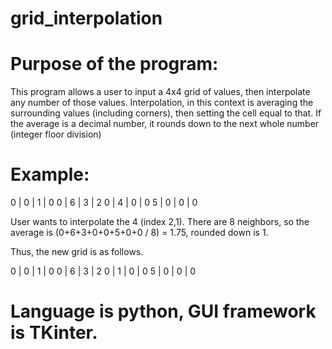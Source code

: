 # grid_interpolation

# Purpose of the program:
This program allows a user to input a 4x4 grid of values, then interpolate any number of those values. Interpolation, in this context is averaging the surrounding values
(including corners), then setting the cell equal to that. If the average is a decimal number, it rounds down to the next whole number (integer floor division)

# Example:

0 | 0 | 1 | 0
0 | 6 | 3 | 2
0 | 4 | 0 | 0
5 | 0 | 0 | 0

User wants to interpolate the 4 (index 2,1). There are 8 neighbors, so the average is (0+6+3+0+0+5+0+0 / 8) = 1.75, rounded down is 1.

Thus, the new grid is as follows.

0 | 0 | 1 | 0
0 | 6 | 3 | 2
0 | 1 | 0 | 0
5 | 0 | 0 | 0

# Language is python, GUI framework is TKinter.
